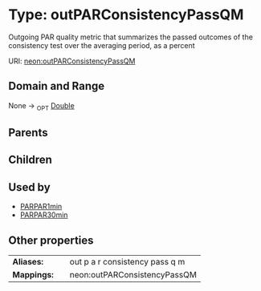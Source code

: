 
# Type: outPARConsistencyPassQM


Outgoing PAR quality metric that summarizes the passed outcomes of the consistency test over the averaging period, as a percent

URI: [neon:outPARConsistencyPassQM](https://data.neonscience.org/outPARConsistencyPassQM)


## Domain and Range

None ->  <sub>OPT</sub> [Double](types/Double.md)

## Parents


## Children


## Used by

 * [PARPAR1min](PARPAR1min.md)
 * [PARPAR30min](PARPAR30min.md)

## Other properties

|  |  |  |
| --- | --- | --- |
| **Aliases:** | | out p a r consistency pass q m |
| **Mappings:** | | neon:outPARConsistencyPassQM |

